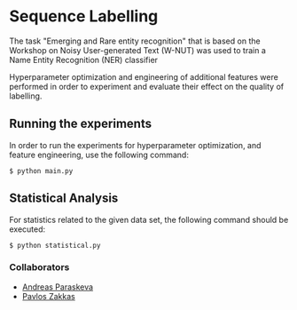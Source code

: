 # Sequence Labelling

The task "Emerging and Rare entity recognition" that is based on the Workshop on Noisy User-generated Text (W-NUT) was used to train a Name Entity Recognition (NER) classifier

Hyperparameter optimization and engineering of additional features were performed in order to experiment and evaluate their effect on the quality of labelling.

## Running the experiments

In order to run the experiments for hyperparameter optimization, and feature engineering, use the following command:
~~~
$ python main.py
~~~

## Statistical Analysis
For statistics related to the given data set, the following command should be executed:
~~~
$ python statistical.py
~~~


### Collaborators
- [Andreas Paraskeva](https://www.linkedin.com/in/andreas-paraskeva-2053141a3/)
- [Pavlos Zakkas](https://www.linkedin.com/in/pzakkas/)
